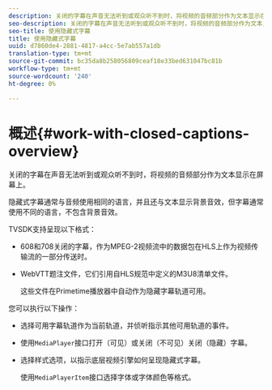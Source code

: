 ```yaml
---
description: 关闭的字幕在声音无法听到或观众听不到时，将视频的音频部分作为文本显示在屏幕上。
seo-description: 关闭的字幕在声音无法听到或观众听不到时，将视频的音频部分作为文本显示在屏幕上。
seo-title: 使用隐藏式字幕
title: 使用隐藏式字幕
uuid: d7860de4-2881-4817-a4cc-5e7ab557a1db
translation-type: tm+mt
source-git-commit: bc35da8b258056809ceaf18e33bed631047bc81b
workflow-type: tm+mt
source-wordcount: '240'
ht-degree: 0%

---
```



# 概述{#work-with-closed-captions-overview}

关闭的字幕在声音无法听到或观众听不到时，将视频的音频部分作为文本显示在屏幕上。

隐藏式字幕通常与音频使用相同的语言，并且还与文本显示背景音效，但字幕通常使用不同的语言，不包含背景音效。

TVSDK支持呈现以下格式：

* 608和708关闭的字幕，作为MPEG-2视频流中的数据包在HLS上作为视频传输流的一部分传送时。
* WebVTT题注文件，它们引用自HLS规范中定义的M3U8清单文件。

   这些文件在Primetime播放器中自动作为隐藏字幕轨道可用。

您可以执行以下操作：

* 选择可用字幕轨道作为当前轨道，并侦听指示其他可用轨道的事件。
* 使用`MediaPlayer`接口打开（可见）或关闭（不可见）关闭（隐藏）字幕。
* 选择样式选项，以指示底层视频引擎如何呈现隐藏式字幕。

   使用`MediaPlayerItem`接口选择字体或字体颜色等格式。